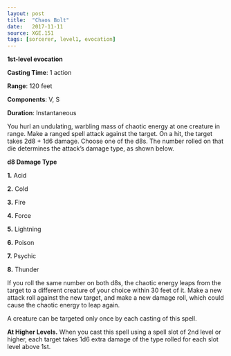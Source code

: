 ```yaml
---
layout: post
title:  "Chaos Bolt"
date:   2017-11-11
source: XGE.151
tags: [sorcerer, level1, evocation]
---
```


**1st-level evocation**

**Casting Time**: 1 action

**Range**: 120 feet

**Components**: V, S

**Duration**: Instantaneous

You hurl an undulating, warbling mass of chaotic energy at one creature in range. Make a ranged spell attack against the target. On a hit, the target takes 2d8 + 1d6 damage. Choose one of the d8s. The number rolled on that die determines the attack’s damage type, as shown below.


**d8 Damage Type**

**1.** Acid

**2.** Cold

**3.** Fire

**4.** Force

**5.** Lightning

**6.** Poison

**7.** Psychic

**8.** Thunder


If you roll the same number on both d8s, the chaotic energy leaps from the target to a different
creature of your choice within 30 feet of it. Make a new attack roll against the new target, and
make a new damage roll, which could cause the chaotic energy to leap again.

A creature can be targeted only once by each casting of this spell.

**At Higher Levels.** When you cast this spell using a spell slot of 2nd level or higher, each target takes 1d6 extra damage of the type rolled for each slot level above 1st. 
